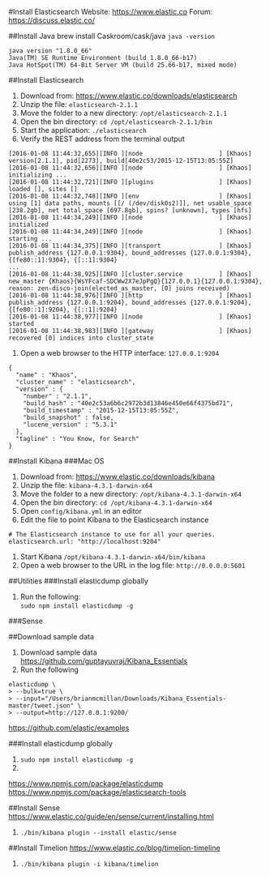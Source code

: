 #Install Elasticsearch
Website: https://www.elastic.co
Forum: https://discuss.elastic.co/

##Install Java
brew install Caskroom/cask/java
`java -version`

```
java version "1.8.0_66"
Java(TM) SE Runtime Environment (build 1.8.0_66-b17)
Java HotSpot(TM) 64-Bit Server VM (build 25.66-b17, mixed mode)
```

##Install Elasticsearch

1. Download from: https://www.elastic.co/downloads/elasticsearch
1. Unzip the file: `elasticsearch-2.1.1`
1. Move the folder to a new directory: `/opt/elasticsearch-2.1.1`
1. Open the bin directory: `cd /opt/elasticsearch-2.1.1/bin`
1. Start the application: `./elasticsearch`
1. Verify the REST address from the terminal output

```
[2016-01-08 11:44:32,655][INFO ][node                     ] [Khaos] version[2.1.1], pid[2273], build[40e2c53/2015-12-15T13:05:55Z]
[2016-01-08 11:44:32,656][INFO ][node                     ] [Khaos] initializing ...
[2016-01-08 11:44:32,721][INFO ][plugins                  ] [Khaos] loaded [], sites []
[2016-01-08 11:44:32,748][INFO ][env                      ] [Khaos] using [1] data paths, mounts [[/ (/dev/disk0s2)]], net usable_space [238.2gb], net total_space [697.8gb], spins? [unknown], types [hfs]
[2016-01-08 11:44:34,249][INFO ][node                     ] [Khaos] initialized
[2016-01-08 11:44:34,249][INFO ][node                     ] [Khaos] starting ...
[2016-01-08 11:44:34,375][INFO ][transport                ] [Khaos] publish_address {127.0.0.1:9304}, bound_addresses {127.0.0.1:9304}, {[fe80::1]:9304}, {[::1]:9304}
...
[2016-01-08 11:44:38,925][INFO ][cluster.service          ] [Khaos] new_master {Khaos}{WsYFcaf-SDCWw2X7eJpPgQ}{127.0.0.1}{127.0.0.1:9304}, reason: zen-disco-join(elected_as_master, [0] joins received)
[2016-01-08 11:44:38,976][INFO ][http                     ] [Khaos] publish_address {127.0.0.1:9204}, bound_addresses {127.0.0.1:9204}, {[fe80::1]:9204}, {[::1]:9204}
[2016-01-08 11:44:38,977][INFO ][node                     ] [Khaos] started
[2016-01-08 11:44:38,983][INFO ][gateway                  ] [Khaos] recovered [0] indices into cluster_state
```

1. Open a web browser to the HTTP interface: `127.0.0.1:9204`

```
{
  "name" : "Khaos",
  "cluster_name" : "elasticsearch",
  "version" : {
    "number" : "2.1.1",
    "build_hash" : "40e2c53a6b6c2972b3d13846e450e66f4375bd71",
    "build_timestamp" : "2015-12-15T13:05:55Z",
    "build_snapshot" : false,
    "lucene_version" : "5.3.1"
  },
  "tagline" : "You Know, for Search"
}
```
 
##Install Kibana
###Mac OS
1. Download from: https://www.elastic.co/downloads/kibana
1. Unzip the file: `kibana-4.3.1-darwin-x64`
1. Move the folder to a new directory: `/opt/kibana-4.3.1-darwin-x64`
1. Open the bin directory: `cd /opt/kibana-4.3.1-darwin-x64`
1. Open `config/kibana.yml` in an editor
1. Edit the file to point Kibana to the Elasticsearch instance
```
# The Elasticsearch instance to use for all your queries.
elasticsearch.url: "http://localhost:9204"
```
1. Start Kibana `/opt/kibana-4.3.1-darwin-x64/bin/kibana`
1. Open a web browser to the URL in the log file: `http://0.0.0.0:5601` 


##Utilities
###Install elasticdump globally
1. Run the following:  
`sudo npm install elasticdump -g`

###Sense


##Download sample data
1. Download sample data  
https://github.com/guptayuvraj/Kibana_Essentials
1. Run the following  
```
elasticdump \
> --bulk=true \
> --input="/Users/brianmcmillan/Downloads/Kibana_Essentials-master/tweet.json" \
> --output=http://127.0.0.1:9200/
```

https://github.com/elastic/examples


###Install elasticdump globally
1. `sudo npm install elasticdump -g`
1. 

https://www.npmjs.com/package/elasticdump
https://www.npmjs.com/package/elasticsearch-tools



##Install Sense
https://www.elastic.co/guide/en/sense/current/installing.html

1. `./bin/kibana plugin --install elastic/sense`


##Install Timelion
https://www.elastic.co/blog/timelion-timeline
1. `./bin/kibana plugin -i kibana/timelion`